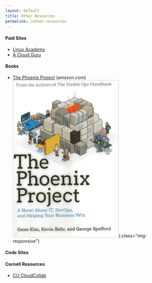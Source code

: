 ```yaml
---
layout: default
title: Other Resources
permalink: /other-resources
---
```


#### Paid Sites
* [Linux Academy](https://linuxacademy.com/amazon-web-services)
* [A Cloud Guru](https://acloud.guru)

#### Books

* [The Phoenix Project](https://www.amazon.com/Phoenix-Project-DevOps-Helping-Business/dp/0988262592) (amazon.com)
![image-title-here](images/phoniex_project.jpg){:class="img-responsive"}

#### Code Sites

#### Cornell Resources
* [CU CloudCollab](https://github.com/CU-CloudCollab/)
